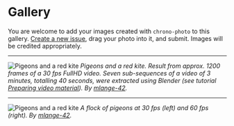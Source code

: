 # Gallery

You are welcome to add your images created with `chrono-photo` to this gallery.
[Create a new issue](https://github.com/mlange-42/chrono-photo/issues/new),
drag your photo into it, and submit.
Images will be credited appropriately.

----

![Pigeons and a red kite](https://user-images.githubusercontent.com/44003176/79621993-c6555980-8115-11ea-9881-3a796933d867.jpg)
_Pigeons and a red kite.
Result from approx. 1200 frames of a 30 fps FullHD video. Seven sub-sequences of a video of 3 minutes,
totalling 40 seconds, were extracted using Blender
(see tutorial [Preparing video material](tutorial_prepare.md)).
By [mlange-42](https://github.com/mlange-42)._

----

![Pigeons and a red kite](https://user-images.githubusercontent.com/44003176/79148074-3a65c980-7dc5-11ea-8798-91a817c95600.jpg)
_A flock of pigeons at 30 fps (left) and 60 fps (right).
By [mlange-42](https://github.com/mlange-42)._
